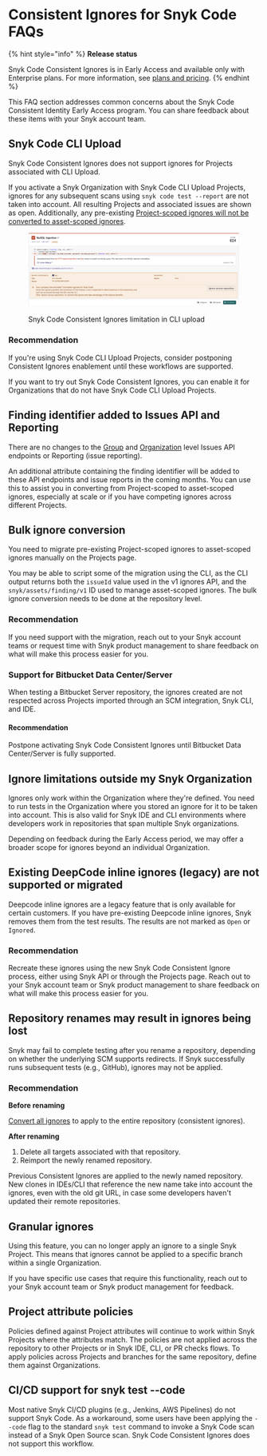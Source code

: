 # Consistent Ignores for Snyk Code FAQs

{% hint style="info" %}
**Release status**

Snyk Code Consistent Ignores is in Early Access and available only with Enterprise plans. For more information, see [plans and pricing](https://snyk.io/plans/).
{% endhint %}

This FAQ section addresses common concerns about the Snyk Code Consistent Identity Early Access program. You can share feedback about these items with your Snyk account team.&#x20;

## Snyk Code CLI Upload&#x20;

Snyk Code Consistent Ignores does not support ignores for Projects associated with CLI Upload.&#x20;

If you activate a Snyk Organization with Snyk Code CLI Upload Projects, ignores for any subsequent scans using `snyk code test --report` are not taken into account. All resulting Projects and associated issues are shown as open. Additionally, any pre-existing [Project-scoped ignores will not be converted to asset-scoped ignores](./#convert-project-scoped-ignores-to-asset-scoped-ignores).&#x20;

<figure><img src="../../../../.gitbook/assets/Ignored-issue-using-legacy-system.png" alt=""><figcaption><p>Snyk Code Consistent Ignores limitation in CLI upload</p></figcaption></figure>

### Recommendation

If you're using Snyk Code CLI Upload Projects, consider postponing Consistent Ignores enablement until these workflows are supported.

If you want to try out Snyk Code Consistent Ignores, you can enable it for Organizations that do not have Snyk Code CLI Upload Projects.

## Finding identifier added to Issues API and Reporting&#x20;

There are no changes to the [Group](https://apidocs.snyk.io/?version=2024-10-15#get-/orgs/-org_id-/issues) and [Organization](https://apidocs.snyk.io/?version=2024-10-15#get-/orgs/-org_id-/issues) level Issues API endpoints or Reporting (issue reporting).

An additional attribute containing the finding identifier will be added to these API endpoints and issue reports in the coming months. You can use this to assist you in converting from Project-scoped to asset-scoped ignores, especially at scale or if you have competing ignores across different Projects.

## Bulk ignore conversion

You need to migrate pre-existing Project-scoped ignores to asset-scoped ignores manually on the Projects page.

You may be able to script some of the migration using the CLI, as the CLI output returns both the `issueId` value used in the v1 ignores API, and the `snyk/assets/finding/v1` ID used to manage asset-scoped ignores. The bulk ignore conversion needs to be done at the repository level.&#x20;

### Recommendation

If you need support with the migration, reach out to your Snyk account teams or request time with Snyk product management to share feedback on what will make this process easier for you.

### Support for Bitbucket Data Center/Server <a href="#support-for-bitbucket-data-center-server" id="support-for-bitbucket-data-center-server"></a>

When testing a Bitbucket Server repository, the ignores created are not respected across Projects imported through an SCM integration, Snyk CLI, and IDE.

#### Recommendation <a href="#recommendation-2" id="recommendation-2"></a>

Postpone activating Snyk Code Consistent Ignores until Bitbucket Data Center/Server is fully supported.

## Ignore limitations outside my Snyk Organization

Ignores only work within the Organization where they're defined. You need to run tests in the Organization where you stored an ignore for it to be taken into account. This is also valid for Snyk IDE and CLI environments where developers work in repositories that span multiple Snyk organizations.

Depending on feedback during the Early Access period, we may offer a broader scope for ignores beyond an individual Organization.

## Existing DeepCode inline ignores (legacy) are not supported or migrated

Deepcode inline ignores are a legacy feature that is only available for certain customers. If you have pre-existing Deepcode inline ignores, Snyk removes them from the test results. The results are not marked as `Open` or `Ignored`.

### Recommendation

Recreate these ignores using the new Snyk Code Consistent Ignore process, either using Snyk API or through the Projects page. Reach out to your Snyk account team or Snyk product management to share feedback on what will make this process easier for you.

## Repository renames may result in ignores being lost

Snyk may fail to complete testing after you rename a repository, depending on whether the underlying SCM supports redirects. If Snyk successfully runs subsequent tests (e.g., GitHub), ignores may not be applied.

### Recommendation

**Before renaming**

[Convert all ignores](./#convert-project-scoped-ignores-to-asset-scoped-ignores) to apply to the entire repository (consistent ignores).

**After renaming**

1. Delete all targets associated with that repository.
2. Reimport the newly renamed repository.

Previous Consistent Ignores are applied to the newly named repository. New clones in IDEs/CLI that reference the new name take into account the ignores, even with the old git URL, in case some developers haven't updated their remote repositories.

## Granular ignores

Using this feature, you can no longer apply an ignore to a single Snyk Project. This means that ignores cannot be applied to a specific branch within a single Organization.

If you have specific use cases that require this functionality, reach out to your Snyk account team or Snyk product management for feedback.

## Project attribute policies

Policies defined against Project attributes will continue to work within Snyk Projects where the attributes match. The policies are not applied across the repository to other Projects or in Snyk IDE, CLI, or PR checks flows. To apply policies across Projects and branches for the same repository, define them against Organizations.

## CI/CD support for snyk test --code

Most native Snyk CI/CD plugins (e.g., Jenkins, AWS Pipelines) do not support Snyk Code. As a workaround, some users have been applying the `--code` flag to the standard `snyk test` command to invoke a Snyk Code scan instead of a Snyk Open Source scan. Snyk Code Consistent Ignores does not support this workflow.
